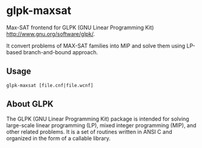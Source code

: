 glpk-maxsat
===========

Max-SAT frontend for GLPK (GNU Linear Programming Kit)
<http://www.gnu.org/software/glpk/>.

It convert problems of MAX-SAT families into MIP and solve them using
LP-based branch-and-bound approach.

Usage
-----

    glpk-maxsat [file.cnf|file.wcnf]

About GLPK
----------

The GLPK (GNU Linear Programming Kit) package is intended for solving
large-scale linear programming (LP), mixed integer programming (MIP),
and other related problems. It is a set of routines written in ANSI C
and organized in the form of a callable library.
